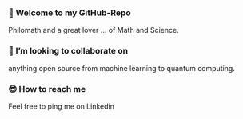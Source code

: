 ### :hugs: Welcome to my GitHub-Repo
Philomath and a great lover … of Math and Science.

### :thinking: I’m looking to collaborate on
anything open source from machine learning to quantum computing.

### :sunglasses: How to reach me
Feel free to ping me on Linkedin
<!--
**benoitdescamps/benoitdescamps** is a ✨ _special_ ✨ repository because its `README.md` (this file) appears on your GitHub profile.

Here are some ideas to get you started:

- 🔭 I’m currently working on ...
- 🌱 I’m currently learning ...
- 👯 I’m looking to collaborate on ...
- 🤔 I’m looking for help with ...
- 💬 Ask me about ...
- 📫 How to reach me: ...
- 😄 Pronouns: ...
- ⚡ Fun fact: ...
-->
